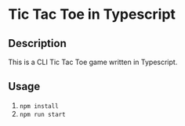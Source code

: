 # Tic Tac Toe in Typescript
## Description
This is a CLI Tic Tac Toe game written in Typescript.

## Usage
1. `npm install`
2. `npm run start`
